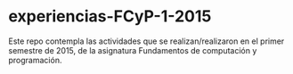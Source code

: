 # experiencias-FCyP-1-2015
Este repo contempla las actividades que se realizan/realizaron en el primer semestre de 2015, de la asignatura Fundamentos de computación y programación.
